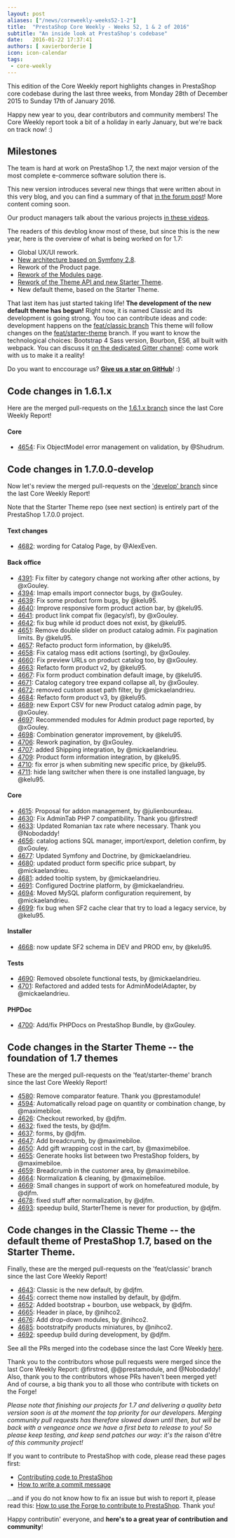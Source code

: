 ```yaml
---
layout: post
aliases: ["/news/coreweekly-weeks52-1-2"]
title:  "PrestaShop Core Weekly - Weeks 52, 1 & 2 of 2016"
subtitle: "An inside look at PrestaShop's codebase"
date:   2016-01-22 17:37:41
authors: [ xavierborderie ]
icon: icon-calendar
tags:
 - core-weekly
---
```


This edition of the Core Weekly report highlights changes in PrestaShop core codebase during the last three weeks, from Monday 28th of December 2015 to Sunday 17th of January 2016.

Happy new year to you, dear contributors and community members! The Core Weekly report took a bit of a holiday in early January, but we're back on track now! :)


## Milestones

The team is hard at work on PrestaShop 1.7, the next major version of the most complete e-commerce software solution there is.

This new version introduces several new things that were written about in this very blog, and you can find a summary of that [in the forum post](https://www.prestashop.com/forums/topic/480580-want-to-know-more-about-17/)! More content coming soon.

Our product managers talk about the various projects [in these videos](http://build.prestashop.com/news/meet-prestashop-team-prestashop-1-7/).

The readers of this devblog know most of these, but since this is the new year, here is the overview of what is being worked on for 1.7:

 * Global UX/UI rework.
 * [New architecture based on Symfony 2.8](http://build.prestashop.com/news/prestashop-1-7-and-symfony/).
 * Rework of the Product page.
 * [Rework of the Modules page](http://build.prestashop.com/news/module-page-awakens/).
 * [Rework of the Theme API and new Starter Theme](http://build.prestashop.com/news/starter-theme-kickoff/).
 * New default theme, based on the Starter Theme.
 
That last item has just started taking life! **The development of the new default theme has begun!** Right now, it is named Classic and its development is going strong. You too can contribute ideas and code: development happens on the [feat/classic branch](https://github.com/PrestaShop/PrestaShop/tree/feat/classic) This theme will follow changes on the [feat/starter-theme](https://github.com/PrestaShop/PrestaShop/tree/feat/starter-theme) branch. If you want to know the technological choices: Bootstrap 4 Sass version, Bourbon, ES6, all built with webpack. You can discuss it [on the dedicated Gitter channel](https://github.com/PrestaShop/StarterTheme): come work with us to make it a reality!

Do you want to enccourage us? **[Give us a star on GitHub](https://github.com/PrestaShop/PrestaShop)**! :)


## Code changes in 1.6.1.x

Here are the merged pull-requests on the [1.6.1.x branch](https://github.com/PrestaShop/PrestaShop/tree/1.6.1.x) since the last Core Weekly Report!


#### Core
 
 * [4654](https://github.com/PrestaShop/PrestaShop/pull/4654): Fix ObjectModel error management on validation, by @Shudrum.
 


## Code changes in 1.7.0.0-develop

Now let's review the merged pull-requests on the ['develop' branch](https://github.com/PrestaShop/PrestaShop/tree/develop) since the last Core Weekly Report!

Note that the Starter Theme repo (see next section) is entirely part of the PrestaShop 1.7.0.0 project.


#### Text changes

 * [4682](https://github.com/PrestaShop/PrestaShop/pull/4682): wording for Catalog Page, by @AlexEven.

 
#### Back office

 * [4391](https://github.com/PrestaShop/PrestaShop/pull/4391): Fix filter by category change not working after other actions, by @xGouley.
 * [4394](https://github.com/PrestaShop/PrestaShop/pull/4394): Imap emails import connector bugs, by @xGouley.
 * [4639](https://github.com/PrestaShop/PrestaShop/pull/4639): Fix some product form bugs, by @kelu95. 
 * [4640](https://github.com/PrestaShop/PrestaShop/pull/4640): Improve responsive form product action bar, by @kelu95. 
 * [4641](https://github.com/PrestaShop/PrestaShop/pull/4641): product link compat fix (legacy/sf), by @xGouley.
 * [4642](https://github.com/PrestaShop/PrestaShop/pull/4642): fix bug while id product does not exist, by @kelu95.
 * [4651](https://github.com/PrestaShop/PrestaShop/pull/4651): Remove double slider on product catalog admin. Fix pagination limits. By @kelu95.
 * [4657](https://github.com/PrestaShop/PrestaShop/pull/4657): Refacto product form information, by @kelu95.
 * [4658](https://github.com/PrestaShop/PrestaShop/pull/4658): Fix catalog mass edit actions (sorting), by @xGouley.
 * [4660](https://github.com/PrestaShop/PrestaShop/pull/4660): Fix preview URLs on product catalog too, by @xGouley.
 * [4663](https://github.com/PrestaShop/PrestaShop/pull/4663): Refacto form product v2, by @kelu95.
 * [4667](https://github.com/PrestaShop/PrestaShop/pull/4667): Fix form product combination default image, by @kelu95.
 * [4671](https://github.com/PrestaShop/PrestaShop/pull/4671): Catalog category tree expand collapse all, by @xGouley.
 * [4672](https://github.com/PrestaShop/PrestaShop/pull/4672): removed custom asset path filter, by @mickaelandrieu.
 * [4684](https://github.com/PrestaShop/PrestaShop/pull/4684): Refacto form product v3, by @kelu95.
 * [4689](https://github.com/PrestaShop/PrestaShop/pull/4689): new Export CSV for new Product catalog admin page, by @xGouley.
 * [4697](https://github.com/PrestaShop/PrestaShop/pull/4697): Recommended modules for Admin product page reported, by @xGouley.
 * [4698](https://github.com/PrestaShop/PrestaShop/pull/4698): Combination generator improvement, by @kelu95.
 * [4706](https://github.com/PrestaShop/PrestaShop/pull/4706): Rework pagination, by @xGouley.
 * [4707](https://github.com/PrestaShop/PrestaShop/pull/4707): added Shipping integration, by @mickaelandrieu.
 * [4709](https://github.com/PrestaShop/PrestaShop/pull/4709): Product form information integration, by @kelu95.
 * [4710](https://github.com/PrestaShop/PrestaShop/pull/4710): fix error js when submiting new specific price, by @kelu95.
 * [4711](https://github.com/PrestaShop/PrestaShop/pull/4711): hide lang switcher when there is one installed language, by @kelu95.


#### Core

 * [4615](https://github.com/PrestaShop/PrestaShop/pull/4615): Proposal for addon management, by @julienbourdeau.
 * [4630](https://github.com/PrestaShop/PrestaShop/pull/4630): Fix AdminTab PHP 7 compatibility. Thank you @firstred!
 * [4633](https://github.com/PrestaShop/PrestaShop/pull/4633): Updated Romanian tax rate where necessary. Thank you @Nobodaddy!
 * [4656](https://github.com/PrestaShop/PrestaShop/pull/4656): catalog actions SQL manager, import/export, deletion confirm, by @xGouley.
 * [4677](https://github.com/PrestaShop/PrestaShop/pull/4677): Updated Symfony and Doctrine, by @mickaelandrieu.
 * [4680](https://github.com/PrestaShop/PrestaShop/pull/4680): updated product form specific price subpart, by @mickaelandrieu.
 * [4681](https://github.com/PrestaShop/PrestaShop/pull/4681): added tooltip system, by @mickaelandrieu.
 * [4691](https://github.com/PrestaShop/PrestaShop/pull/4691): Configured Doctrine platform, by @mickaelandrieu.
 * [4694](https://github.com/PrestaShop/PrestaShop/pull/4694): Moved MySQL plaform configuration requirement, by @mickaelandrieu.
 * [4699](https://github.com/PrestaShop/PrestaShop/pull/4699): fix bug when SF2 cache clear that try to load a legacy service, by @kelu95.

 
#### Installer

 * [4668](https://github.com/PrestaShop/PrestaShop/pull/4668): now update SF2 schema in DEV and PROD env, by @kelu95.
 
 
#### Tests

 * [4690](https://github.com/PrestaShop/PrestaShop/pull/4690): Removed obsolete functional tests, by @mickaelandrieu.
 * [4701](https://github.com/PrestaShop/PrestaShop/pull/4701): Refactored and added tests for AdminModelAdapter, by @mickaelandrieu.
 
 
#### PHPDoc

 * [4700](https://github.com/PrestaShop/PrestaShop/pull/4700): Add/fix PHPDocs on PrestaShop Bundle, by @xGouley.
 
 
 
## Code changes in the Starter Theme -- the foundation of 1.7 themes

These are the merged pull-requests on the 'feat/starter-theme' branch since the last Core Weekly Report!

 * [4580](https://github.com/PrestaShop/PrestaShop/pull/4580): Remove comparator feature. Thank you @prestamodule!
 * [4594](https://github.com/PrestaShop/PrestaShop/pull/4594): Automatically reload page on quantity or combination change, by @maximebiloe.
 * [4626](https://github.com/PrestaShop/PrestaShop/pull/4626): Checkout reworked, by @djfm.
 * [4632](https://github.com/PrestaShop/PrestaShop/pull/4632): fixed the tests, by @djfm.
 * [4637](https://github.com/PrestaShop/PrestaShop/pull/4637): forms, by @djfm.
 * [4647](https://github.com/PrestaShop/PrestaShop/pull/4647): Add breadcrumb, by @maximebiloe.
 * [4650](https://github.com/PrestaShop/PrestaShop/pull/4650): Add gift wrapping cost in the cart, by @maximebiloe.
 * [4655](https://github.com/PrestaShop/PrestaShop/pull/4655): Generate hooks list between two PrestaShop folders, by @maximebiloe.
 * [4659](https://github.com/PrestaShop/PrestaShop/pull/4659): Breadcrumb in the customer area, by @maximebiloe.
 * [4664](https://github.com/PrestaShop/PrestaShop/pull/4664): Normalization & cleaning, by @maximebiloe.
 * [4669](https://github.com/PrestaShop/PrestaShop/pull/4669): Small changes in support of work on homefeatured module, by @djfm.
 * [4678](https://github.com/PrestaShop/PrestaShop/pull/4678): fixed stuff after normalization, by @djfm.
 * [4693](https://github.com/PrestaShop/PrestaShop/pull/4693): speedup build, StarterTheme is never for production, by @djfm.
 
 
 
## Code changes in the Classic Theme -- the default theme of PrestaShop 1.7, based on the Starter Theme.

Finally, these are the merged pull-requests on the 'feat/classic' branch since the last Core Weekly Report!

 * [4643](https://github.com/PrestaShop/PrestaShop/pull/4643): Classic is the new default, by @djfm.
 * [4645](https://github.com/PrestaShop/PrestaShop/pull/4645): correct theme now installed by default, by @djfm.
 * [4652](https://github.com/PrestaShop/PrestaShop/pull/4652): Added bootstrap + bourbon, use webpack, by @djfm.
 * [4665](https://github.com/PrestaShop/PrestaShop/pull/4665): Header in place, by @nihco2.
 * [4676](https://github.com/PrestaShop/PrestaShop/pull/4676): Add drop-down modules, by @nihco2.
 * [4685](https://github.com/PrestaShop/PrestaShop/pull/4685): bootstratpify products miniatures, by @nihco2.
 * [4692](https://github.com/PrestaShop/PrestaShop/pull/4692): speedup build during development, by @djfm.
 
 
See all the PRs merged into the codebase since the last Core Weekly [here](https://github.com/PrestaShop/PrestaShop/pulls?utf8=%E2%9C%93&q=is%3Apr+merged%3A2015-12-28..2016-01-17+is%3Aclosed+).

Thank you to the contributors whose pull requests were merged since the last Core Weekly Report: @firstred, @@prestamodule, and @Nobodaddy! Also, thank you to the contributors whose PRs haven't been merged yet! And of course, a big thank you to all those who contribute with tickets on the Forge!

_Please note that finishing our projects for 1.7 and delivering a quality beta version soon is at the moment the top priority for our developers. Merging community pull requests has therefore slowed down until then, but will be back with a vengeance once we have a first beta to release to you! So please keep testing, and keep send patches our way: it's the_ raison d'être _of this community project!_

If you want to contribute to PrestaShop with code, please read these pages first:

 * [Contributing code to PrestaShop](http://doc.prestashop.com/display/PS16/Contributing+code+to+PrestaShop)
 * [How to write a commit message](http://doc.prestashop.com/display/PS16/How+to+write+a+commit+message)

...and if you do not know how to fix an issue but wish to report it, please read this: [How to use the Forge to contribute to PrestaShop](http://doc.prestashop.com/display/PS16/How+to+use+the+Forge+to+contribute+to+PrestaShop). Thank you!

Happy contributin' everyone, and **here's to a great year of contribution and community**!
